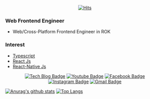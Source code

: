 <div align=center>

[![Hits](https://hits.seeyoufarm.com/api/count/incr/badge.svg?url=https%3A%2F%2Fgithub.com%2F1Seok2&count_bg=%23DDE155&title_bg=%235B5B60&icon=&icon_color=%23E7E7E7&title=hits&edge_flat=false)](https://hits.seeyoufarm.com)

</div>

### Web Frontend Engineer
- Web/Cross-Platform Frontend Engineer in ROK

### Interest
- [Typescript](https://github.com/microsoft/TypeScript)
- [React Js](https://github.com/facebook/react)
- [React-Native Js](https://github.com/facebook/react-native)

<div align=center>

[![Tech Blog Badge](http://img.shields.io/badge/-Tech%20blog-black?style=flat-square&logo=github&link=https://zzsza.github.io/)](https://www.notion.so/STUDY-21f3c43ad88c4963b1cad764c9b2e493) 
[![Youtube Badge](https://img.shields.io/badge/Youtube-ff0000?style=flat-square&logo=youtube&link=https://www.youtube.com/c/kyleschool)](https://www.youtube.com/channel/UCOJCBzQSsbu0ulzQwGroT7A) 
[![Facebook Badge](https://img.shields.io/badge/-Facebook-1877f2?style=flat-square&logo=facebook&logoColor=white&link=https://www.facebook.com/zzsza)](https://www.facebook.com/profile.php?id=100004723567545) 
[![Instagram Badge](https://img.shields.io/badge/-Instagram-dd2a7b?style=flat-square&logo=instagram&logoColor=white&link=https://www.instagram.com/data.scientist/)](https://www.instagram.com/goesnow_sti/) 
[![Gmail Badge](https://img.shields.io/badge/-Gmail-d14836?style=flat-square&logo=Gmail&logoColor=white&link=mailto:snugyun01@gmail.com)](mailto:goesnow831@gmail.com)
</div>

[![Anurag's github stats](https://github-readme-stats.vercel.app/api?username=1Seok2)](https://github.com/anuraghazra/github-readme-stats)
[![Top Langs](https://github-readme-stats.vercel.app/api/top-langs/?username=1Seok2&layout=compact)](https://github.com/anuraghazra/github-readme-stats)
